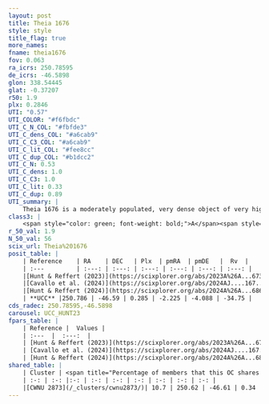 ```yaml
---
layout: post
title: Theia 1676
style: style
title_flag: true
more_names: 
fname: theia1676
fov: 0.063
ra_icrs: 250.78595
de_icrs: -46.5898
glon: 338.54445
glat: -0.37207
r50: 1.9
plx: 0.2846
UTI: "0.57"
UTI_COLOR: "#f6fbdc"
UTI_C_N_COL: "#fbfde3"
UTI_C_dens_COL: "#a6cab9"
UTI_C_C3_COL: "#a6cab9"
UTI_C_lit_COL: "#fee8cc"
UTI_C_dup_COL: "#b1dcc2"
UTI_C_N: 0.53
UTI_C_dens: 1.0
UTI_C_C3: 1.0
UTI_C_lit: 0.33
UTI_C_dup: 0.89
UTI_summary: |
    Theia 1676 is a moderately populated, very dense object of very high C3 quality. It was recently reported in the literature.<br><br>This is very likely a unique object, which shares a small percentage of members with at least one previously reported entry.
class3: |
    <span style="color: green; font-weight: bold;">A</span><span style="color: green; font-weight: bold;">A</span>
r_50_val: 1.9
N_50_val: 56
scix_url: Theia%201676
posit_table: |
    | Reference    | RA    | DEC   | Plx  | pmRA  | pmDE   |  Rv  |
    | :---         | :---: | :---: | :---: | :---: | :---: | :---: |
    |[Hunt & Reffert (2023)](https://scixplorer.org/abs/2023A%26A...673A.114H) | 250.793 | -46.587 | 0.288 | -2.201 | -4.068 | -78.751 |
    |[Cavallo et al. (2024)](https://scixplorer.org/abs/2024AJ....167...12C) | 250.775 | -46.587 | 0.287 | -- | -- | -- |
    |[Hunt & Reffert (2024)](https://scixplorer.org/abs/2024A%26A...686A..42H) | 250.793 | -46.587 | 0.288 | -2.201 | -4.068 | -78.751 |
    | **UCC** |250.786 | -46.59 | 0.285 | -2.225 | -4.088 | -34.75 | 
cds_radec: 250.78595,-46.5898
carousel: UCC_HUNT23
fpars_table: |
    | Reference |  Values |
    | :---  |  :---:  |
    | [Hunt & Reffert (2023)](https://scixplorer.org/abs/2023A%26A...673A.114H) | `AV50=3.799, diffAV50=2.783, MOD50=12.423, logAge50=8.368` |
    | [Cavallo et al. (2024)](https://scixplorer.org/abs/2024AJ....167...12C) | `AV50=4.24, dMod50=12.76, logAge50=7.2, [Fe/H]50=0.85` |
    | [Hunt & Reffert (2024)](https://scixplorer.org/abs/2024A%26A...686A..42H) | `MassJ=1139.30` |
shared_table: |
    | Cluster | <span title="Percentage of members that this OC shares with the ones listed">%</span>   | RA   | DEC   | Plx   | pmRA  | pmDE  | Rv | UTI |
    | :-: | :-: |:-: | :-: | :-: | :-: | :-: | :-: | :-: |
    |[CWNU 2873](/_clusters/cwnu2873/)| 10.7 | 250.62 | -46.61 | 0.34 | -2.11 | -4.19 | -39.51 |0.11 |
---
```

